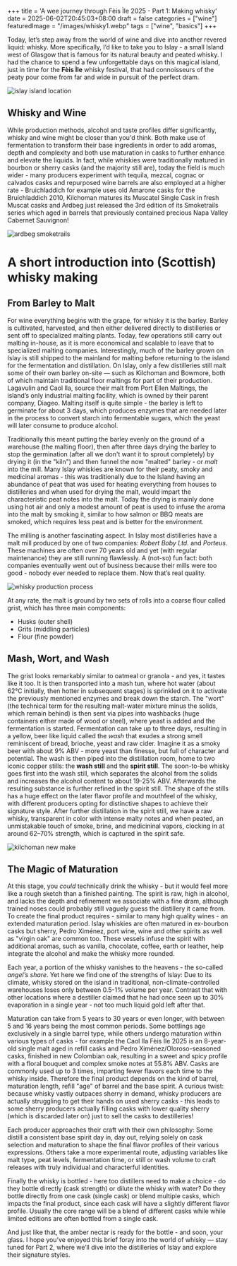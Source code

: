 +++
title = 'A wee journey through Fèis Ìle 2025 - Part 1: Making whisky'
date = 2025-06-02T20:45:03+08:00
draft = false
categories = ["wine"]
featuredImage = "/images/whisky1.webp"
tags = ["wine", "basics"]
+++

Today, let’s step away from the world of wine and dive into another revered liquid: whisky. More specifically, I’d like to take you to Islay - a small Island west of Glasgow that is famous for its natural beauty and peated whisky. I had the chance to spend a few unforgettable days on this magical island, just in time for the **Fèis Ìle** whisky festival, that had connoisseurs of the peaty pour come from far and wide in pursuit of the perfect dram.

![islay island location](images/islay_uk.webp "800px")

## Whisky and Wine

While production methods, alcohol and taste profiles differ significantly, whisky and wine might be closer than you'd think. Both make use of fermentation to transform their base ingredients in order to add aromas, depth and complexity and both use maturation in casks to further enhance and elevate the liquids. In fact, while whiskies were traditionally matured in bourbon or sherry casks (and the majority still are), today the field is much wider - many producers experiment with tequila, mezcal, cognac or calvados casks and repurposed  wine barrels are also employed at a higher rate - Bruichladdich for example uses old Amarone casks for the Bruichladdich 2010, Kilchoman matures its Muscatel Single Cask in fresh Muscat casks and Ardbeg just released the 3rd edition of its Smoketrails series which aged in barrels that previously contained precious Napa Valley Cabernet Sauvignon! 

![ardbeg smoketrails](images/ardbeg_smoketrail.webp "800px")

# A short introduction into (Scottish) whisky making

## From Barley to Malt

For wine everything begins with the grape, for whisky it is the barley. Barley is cultivated, harvested, and then either delivered directly to distilleries or sent off to specialized malting plants. Today, few operations still carry out malting in-house, as it is more economical and scalable to leave that to specialized malting companies. Interestingly, much of the barley grown on Islay is still shipped to the mainland for malting before returning to the island for the fermentation and distillation. On Islay, only a few distilleries still malt some of their own barley on-site — such as Kilchoman and Bowmore, both of which maintain traditional floor maltings for part of their production. Lagavulin and Caol Ila, source their malt from Port Ellen Maltings, the island’s only industrial malting facility, which is owned by their parent company, Diageo. Malting itself is quite simple - the barley is left to germinate for about 3 days, which produces enzymes that are needed later in the process to convert starch into fermentable sugars, which the yeast will later consume to produce alcohol. 

Traditionally this meant putting the barley evenly on the ground of a warehouse (the malting floor), then after three days drying the barley to stop the germination (after all we don't want it to sprout completely) by drying it (in the "kiln") and then funnel the now "malted" barley - or *malt* into the mill. Many Islay whiskies are known for their peaty, smoky and medicinal aromas - this was traditionally due to the Island having an abundance of peat that was used for heating everything from houses to distilleries and when used for drying the malt, would impart the characteristic peat notes into the malt. Today the drying is mainly done using hot air and only a modest amount of peat is used to infuse the aroma into the malt by smoking it, similar to how salmon or BBQ meats are smoked, which requires less peat and is better for the environment.

The milling is another fascinating aspect. In Islay most distilleries have a malt mill produced by one of two companies: *Robert Boby Ltd.* and *Porteus*.  These machines are often over 70 years old and yet (with regular maintenance) they are still running flawlessly. A (not-so) fun fact: both companies eventually went out of business because their mills were too good - nobody ever needed to replace them. Now that’s real quality.

![whisky production process](images/whisky_production_process_cropped.webp "800px")

At any rate, the malt is ground by two sets of rolls into a coarse flour called grist, which has three main components:

- Husks (outer shell)
- Grits (middling particles)
- Flour (fine powder)

## Mash, Wort, and Wash

The grist looks remarkably similar to oatmeal or granola - and yes, it tastes like it too. It is then transported into a mash tun, where hot water (about 62°C initially, then hotter in subsequent stages) is sprinkled on it to activate the previously mentioned enzymes and break down the starch. The "wort" (the technical term for the resulting malt-water mixture minus the solids, which remain behind) is then sent via pipes into washbacks (huge containers either made of wood or steel), where yeast is added and the fermentation is started. Fermentation can take up to three days, resulting in a yellow, beer like liquid called the *wash* that exudes a strong smell reminiscent of bread, brioche, yeast and raw cider. Imagine it as a smoky beer with about 9% ABV - more yeast than finesse, but full of character and potential. The wash is then piped into the distillation room, home to two iconic copper stills: the **wash still** and the **spirit still**. The soon-to-be whisky goes first into the wash still, which separates the alcohol from the solids and increases the alcohol content to about 19-25% ABV. Afterwards the resulting substance is further refined in the spirit still. The shape of the stills has a huge effect on the later flavor profile and mouthfeel of the whisky, with different producers opting for distinctive shapes to achieve their signature style. After further distillation in the spirit still, we have a raw whisky, transparent in color with intense malty notes and when peated, an unmistakable touch of smoke, brine, and medicininal vapors, clocking in at around 62–70% strength, which is captured in the spirit safe. 

![kilchoman new make](images/new_make.webp "800px")

## The Magic of Maturation

At this stage, you *could* technically drink the whisky - but it would feel more like a rough sketch than a finished painting. The spirit is raw, high in alcohol, and lacks the depth and refinement we associate with a fine dram, although trained noses could probably still vaguely guess the distillery  it came from. To create the final product requires - similar to many high quality wines - an extended maturation period. Islay whiskies are often matured in ex-bourbon casks but sherry, Pedro Ximénez, port wine, wine and other spirits as well as "virgin oak" are common too. These vessels infuse the spirit with additional aromas, such as vanilla, chocolate, coffee, earth or leather, help integrate the alcohol and make the whisky more rounded. 

Each year, a portion of the whisky vanishes to the heavens - the so-called *angel’s share*. Yet here we find one of the strengths of Islay: Due to its climate, whisky stored on the island in traditional, non-climate-controlled warehouses loses only between 0.5-1% volume per year. Contrast that with other locations where a destiller claimed that he had once seen up to 30% evaporation in a single year - not too much liquid gold left after that.

Maturation can take from 5 years to 30 years or even longer, with between 5 and 16 years being the most common periods. Some bottlings age exclusively in a single barrel type, while others undergo maturation within various types of casks - for example the Caol Ila Fèis Ìle 2025 is an 8-year-old single malt aged in refill casks and Pedro Ximénez/Oloroso-seasoned casks, finished in new Colombian oak, resulting in a sweet and spicy profile with a floral bouquet and complex smoke notes at 55.8% ABV. Casks are commonly used up to 3 times, imparting fewer flavors each time to the whisky inside. Therefore the final product depends on the kind of barrel, maturation length, refill "age" of barrel and the base spirit. A curious twist: because whisky vastly outpaces sherry in demand, whisky producers are actually struggling to get their hands on used sherry casks - this leads to some sherry producers actually filling casks with lower quality sherry (which is discarded later on) just to sell the casks to destilleries! 

Each producer approaches their craft with their own philosophy: Some distill a consistent base spirit day in, day out, relying solely on cask selection and maturation to shape the final flavor profiles of their various expressions. Others take a more experimental route, adjusting variables like malt type, peat levels, fermentation time, or still or wash volume to craft releases with truly individual and characterful identities.

Finally the whisky is bottled - here too distillers need to make a choice - do they bottle directly (cask strength) or dilute the whisky with water? Do they bottle directly from one cask (single cask) or blend multiple casks, which impacts the final product, since each cask will have a slightly different flavor profile. Usually the core range will be a blend of different casks while while limited editions are often bottled from a single cask. 

And just like that, the amber nectar is ready for the bottle - and soon, your glass. I hope you’ve enjoyed this brief foray into the world of whisky — stay tuned for Part 2, where we’ll dive into the distilleries of Islay and explore their signature styles.
